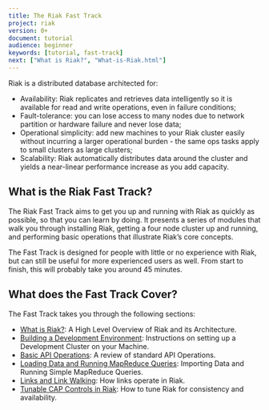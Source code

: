 ```yaml
---
title: The Riak Fast Track
project: riak
version: 0+
document: tutorial
audience: beginner
keywords: [tutorial, fast-track]
next: ["What is Riak?", "What-is-Riak.html"]
---
```


Riak is a distributed database architected for:

* Availability: Riak replicates and retrieves data intelligently so it is available for read and write operations, even in failure conditions;  
* Fault-tolerance: you can lose access to many nodes due to network partition or hardware failure and never lose data; 
* Operational simplicity: add new machines to your Riak cluster easily without incurring a larger operational burden - the same ops tasks apply to small clusters as large clusters; 
* Scalability: Riak automatically distributes data around the cluster and yields a near-linear performance increase as you add capacity.

## What is the Riak Fast Track?

The Riak Fast Track aims to get you up and running with Riak as quickly as possible, so that you can learn by doing.  It presents a series of modules that walk you through installing Riak, getting a four node cluster up and running, and performing basic operations that illustrate Riak’s core concepts. 

The Fast Track is designed for people with little or no experience with Riak, but can still be useful for more experienced users as well. From start to finish, this will probably take you around 45 minutes. 

## What does the Fast Track Cover?

The Fast Track takes you through the following sections:  

* [What is Riak?](What-is-Riak.html): A High Level Overview of Riak and its Architecture.
* [Building a Development Environment](Building-a-Development-Environment.html): Instructions on setting up a Development Cluster on your Machine.
* [Basic API Operations](Basic-Riak-API-Operations.html):  A review of standard API Operations.
* [Loading Data and Running MapReduce Queries](Loading-Data-and-Running-MapReduce-Queries.html): Importing Data and Running Simple MapReduce Queries.
* [Links and Link Walking](Links-and-Link-Walking.html):  How links operate in Riak.
* [Tunable CAP Controls in Riak](Tunable-CAP-Controls-in-Riak.html):  How to tune Riak for consistency and availability.
